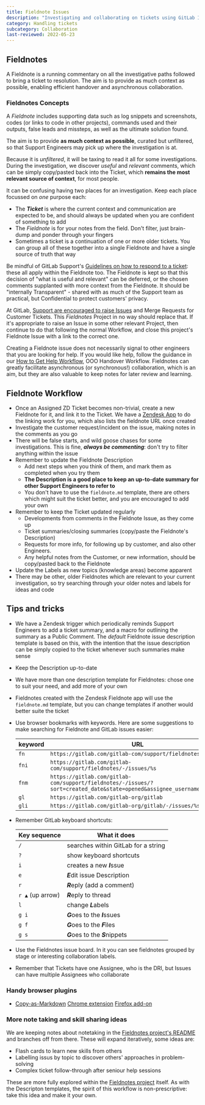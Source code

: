 ```yaml
---
title: Fieldnote Issues
description: "Investigating and collaborating on tickets using GitLab Issues"
category: Handling tickets
subcategory: Collaboration
last-reviewed: 2022-05-23
---
```


## Fieldnotes

A Fieldnote is a running commentary on all the investigative paths followed to bring a ticket to resolution. The aim is to provide as much context as possible, enabling efficient handover and asynchronous collaboration.

### Fieldnotes Concepts

A *Fieldnote* includes supporting data such as log snippets and screenshots, codes (or links to code in other projects), commands used and their outputs, false leads and missteps, as well as the ultimate solution found.

The aim is to provide **as much context as possible**, curated but unfiltered, so that Support Engineers may pick up where the investigation is at.

Because it is *unfiltered*, it will be taxing to read it all for some investigations. During the investigation, we discover *useful* and *relevant* comments, which can be simply copy/pasted back into the Ticket, which **remains the most relevant source of context**, for most people.

It can be confusing having two places for an investigation. Keep each place focussed on *one* purpose each:

- The ***Ticket*** is where the current context and communication are expected to be, and should always be updated when you are confident of something to add
- The *Fieldnote* is for your notes from the field. Don't filter, just brain-dump and ponder through your fingers
- Sometimes a ticket is a continuation of one or more older tickets. You can group all of these together into a single Fieldnote and have a single source of truth that way

Be mindful of GitLab Support's [Guidelines on how to respond to a ticket](/handbook/support/workflows/how-to-respond-to-tickets): these all apply within the Fieldnote too. The Fieldnote is kept so that this decision of "what is useful and relevant" can be deferred, or the chosen comments supplanted with more context from the Fieldnote. It should be "internally Transparent" - shared with as much of the Support team as practical, but Confidential to protect customers' privacy.

At GitLab, [Support are encouraged to raise Issues](/handbook/support/workflows/working-with-issues/) and Merge Requests for Customer Tickets. This *Fieldnotes* Project in no way should replace that. If it's appropriate to raise an Issue in some other relevant Project, then continue to do that following the normal Workflow, and close this project's Fieldnote Issue with a link to the correct one.

Creating a Fieldnote issue does not necessarily signal to other engineers that you are looking for help. If you would like help, follow the guidance in our [How to Get Help Workflow](/handbook/support/workflows/how-to-get-help), OOO Handover Workflow. Fieldnotes can greatly facilitate asynchronous (or synchronous!) collaboration, which is an aim, but they are also valuable to keep notes for later review and learning.

## Fieldnote Workflow

- Once an Assigned ZD Ticket becomes non-trivial, create a new Fieldnote for it, and link it to the Ticket. We have a [Zendesk App](https://gitlab.com/gitlab-com/support/support-ops/zendesk-global/zendesk-apps/fieldnotes-app/) to do the linking work for you, which also lists the fieldnote URL once created
- Investigate the customer request/incident on the issue, making notes in the comments as you go
- There will be false starts, and wild goose chases for some investigations. This is fine, ***always be commenting***: don't try to filter anything within the issue
- Remember to update the Fieldnote Description
  - Add next steps when you think of them, and mark them as completed when you try them
  - **The Description is a good place to keep an up-to-date summary for other Support Engineers to refer to**
  - You don't have to use the `fieldnote.md` template, there are others which might suit the ticket better, and you are encouraged to add your own
- Remember to keep the Ticket updated regularly
  - Developments from comments in the Fieldnote Issue, as they come up
  - Ticket summaries/closing summaries (copy/paste the Fieldnote's Description)
  - Requests for more info, for following up by customer, and also other Engineers.
  - Any helpful notes from the Customer, or new information, should be copy/pasted back to the Fieldnote
- Update the Labels as new topics (knowledge areas) become apparent
- There may be other, older Fieldnotes which are relevant to your current investigation, so try searching through your older notes and labels for ideas and code

## Tips and tricks

- We have a Zendesk trigger which periodically reminds Support Engineers to add a ticket summary, and a macro for outlining the summary as a Public Comment.  The *default* Fieldnote issue description template is based on this, with the intention that the issue description can be simply copied to the ticket whenever such summaries make sense

- Keep the Description up-to-date

- We have more than one description template for Fieldnotes: chose one to suit your need, and add more of your own

- Fieldnotes created with the Zendesk Fieldnote app will use the `fieldnote.md` template, but you can change templates if another would better suite the ticket

- Use browser bookmarks with keywords. Here are some suggestions to make searching for Fieldnote and GitLab issues easier:

    | keyword | URL |
    |--|--|
    | `fn` | `https://gitlab.com/gitlab-com/support/fieldnotes/` |
    | `fni` | `https://gitlab.com/gitlab-com/support/fieldnotes/-/issues/%s` |
    | `fnm` | `https://gitlab.com/gitlab-com/support/fieldnotes/-/issues/?sort=created_date&state=opened&assignee_username[]=auser` |
    | `gl` | `https://gitlab.com/gitlab-org/gitlab` |
    | `gli` | `https://gitlab.com/gitlab-org/gitlab/-/issues/%s` |

- Remember GitLab keyboard shortcuts:

  | Key sequence | What it does |
  | -- | -- |
  | `/` | searches within GitLab for a string |
  | `?` | show keyboard shortcuts |
  | `i` | creates a new ***I***ssue |
  | `e`| ***E***dit issue Description |
  | `r` | ***R***eply (add a comment) |
  | `r ▲` (up arrow)| ***R***eply to thread |
  | `l` | change ***L***abels |
  | `g i` | ***G***oes to the ***I***ssues |
  | `g f` | ***G***oes to the ***F***iles |
  | `g s` | ***G***oes to the ***S***nippets |

- Use the Fieldnotes issue board. In it you can see fieldnotes grouped by stage or interesting collaboration labels.

- Remember that Tickets have one Assignee, who is the DRI, but Issues can have multiple Assignees who collaborate

### Handy browser plugins

- [Copy-as-Markdown](https://github.com/notlmn/copy-as-markdown#-copy-as-markdown) [Chrome extension](https://chromewebstore.google.com/detail/copy-as-markdown/nlaionblcaejecbkcillglodmmfhjhfi) [Firefox add-on](https://addons.mozilla.org/en-US/firefox/addon/cpy-as-md/)

### More note taking and skill sharing ideas

We are keeping notes about notetaking in the [Fieldnotes project's README](https://gitlab.com/gitlab-com/support/fieldnotes/-/blob/main/README.md) and branches off from there. These will expand iteratively, some ideas are:

- Flash cards to learn new skills from others
- Labelling issus by topic to discover others' approaches in problem-solving
- Complex ticket follow-through after seniour help sessions

These are more fully explored within the [Fieldnotes project](https://gitlab.com/gitlab-com/support/fieldnotes/) itself. As with the Descripton templates, the spirit of this workflow is non-prescriptive: take this idea and make it your own.
